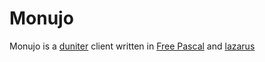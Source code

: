 # Monujo

Monujo is a [duniter](https://duniter.org/) client written in [Free Pascal](https://www.freepascal.org/) and [lazarus](https://www.lazarus-ide.org/)


